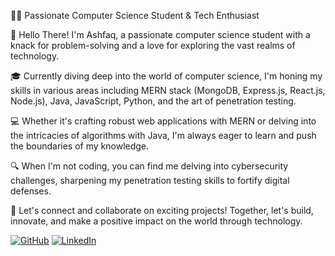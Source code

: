 👨‍💻 Passionate Computer Science Student & Tech Enthusiast

👋 Hello There! I'm Ashfaq, a passionate computer science student with a knack for problem-solving and a love for exploring the vast realms of technology.

🎓 Currently diving deep into the world of computer science, I'm honing my skills in various areas including MERN stack (MongoDB, Express.js, React.js, Node.js), Java, JavaScript, Python, and the art of penetration testing.

💻 Whether it's crafting robust web applications with MERN or delving into the intricacies of algorithms with Java, I'm always eager to learn and push the boundaries of my knowledge.

🔍 When I'm not coding, you can find me delving into cybersecurity challenges, sharpening my penetration testing skills to fortify digital defenses.

🌟 Let's connect and collaborate on exciting projects! Together, let's build, innovate, and make a positive impact on the world through technology.


[![GitHub](https://img.shields.io/badge/GitHub-000000?style=for-the-badge&logo=GitHub&logoColor=white)](https://github.com/devmaniac1) 
[![LinkedIn](https://img.shields.io/badge/LinkedIn-0077B5?style=for-the-badge&logo=LinkedIn&logoColor=white)](https://www.linkedin.com/in/ashfaq-farleen-908917281/)
